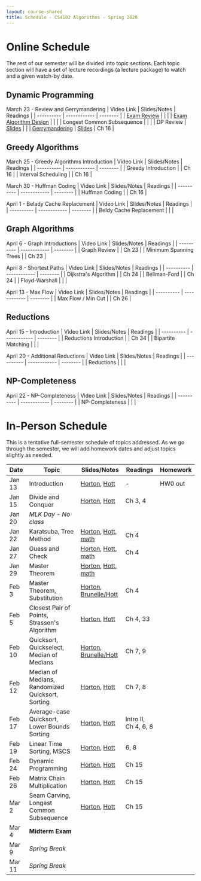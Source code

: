 ```yaml
---
layout: course-shared 
title: Schedule - CS4102 Algorithms - Spring 2020 
---
```


# Online Schedule

The rest of our semester will be divided into topic sections.  Each topic section will have a set of lecture recordings (a lecture package) to watch and a given watch-by date.

## Dynamic Programming

March 23 - Review and Gerrymandering
| Video Link                                                                                                                | Slides/Notes                           | Readings |
| ----------                                                                                                                | ------------                           | -------- |
| [Exam Review](https://uva.hosted.panopto.com/Panopto/Pages/Viewer.aspx?id=c1824782-3252-4842-b0a0-ab830121301d)           |                                        |          |
| [Exam Algorithm Design](https://uva.hosted.panopto.com/Panopto/Pages/Viewer.aspx?id=a219a94f-7e8b-4649-a541-ab8300119751) |                                        |          |
| Longest Common Subsequence                                                                                                |                                        |          |
| DP Review                                                                                                                 | [Slides](lectures/l15-review.pdf)      |          |
| [Gerrymandering](https://uva.hosted.panopto.com/Panopto/Pages/Viewer.aspx?id=8b613684-720a-4167-a32e-ab7e016ea13f)        | [Slides](lectures/l15-gerrymander.pdf) | Ch 16    |

## Greedy Algorithms

March 25 - Greedy Algorithms Introduction
| Video Link          | Slides/Notes | Readings |
| ----------          | ------------ | -------- |
| Greedy Introduction |              | Ch 16    |
| Interval Scheduling |              | Ch 16    |


March 30 - Huffman Coding
| Video Link     | Slides/Notes | Readings |
| ----------     | ------------ | -------- |
| Huffman Coding |              | Ch 16    |


April 1 - Belady Cache Replacement
| Video Link              | Slides/Notes | Readings |
| ----------              | ------------ | -------- |
| Beldy Cache Replacement |              |          |


## Graph Algorithms

April 6 - Graph Introductions
| Video Link             | Slides/Notes | Readings |
| ----------             | ------------ | -------- |
| Graph Review           |              | Ch 23    |
| Minimum Spanning Trees |              | Ch 23    |


April 8 - Shortest Paths
| Video Link           | Slides/Notes | Readings |
| ----------           | ------------ | -------- |
| Dijkstra's Algorithm |              | Ch 24    |
| Bellman-Ford         |              | Ch 24    |
| Floyd-Warshall       |              |          |

April 13 - Max Flow
| Video Link         | Slides/Notes | Readings |
| ----------         | ------------ | -------- |
| Max Flow / Min Cut |              | Ch 26    |

## Reductions

April 15 - Introduction
| Video Link              | Slides/Notes | Readings |
| ----------              | ------------ | -------- |
| Reductions Introduction |              | Ch 34    |
| Bipartite Matching      |              |          |

April 20 - Additional Reductions
| Video Link | Slides/Notes | Readings |
| ---------- | ------------ | -------- |
| Reductions |              |          |

## NP-Completeness

April 22 - NP-Completeness
| Video Link      | Slides/Notes | Readings |
| ----------      | ------------ | -------- |
| NP-Completeness |              |          |

# In-Person Schedule

This is a tentative full-semester schedule of topics addressed.  As we go through the semester, we will add homework dates and adjust topics slightly as needed.

| Date    | Topic                                            | Slides/Notes                                                                                                            | Readings             | Homework |
| ------- | ------                                           | -----                                                                                                                   | ------               | -------  |
| Jan 13  | Introduction                                     | [Horton](lectures/horton/l1.pdf), [Hott](lectures/robbie/l1.pdf)                                                        | -                    | HW0 out  |
| Jan 15  | Divide and Conquer                               | [Horton](lectures/horton/l2.pdf), [Hott](lectures/robbie/l2.pdf)                                                        | Ch 3, 4              |          |
| Jan 20  | *MLK Day - No class*                             |                                                                                                                         |                      |          |
| Jan 22  | Karatsuba, Tree Method                           | [Horton](lectures/horton/cs4102_L3_horton.pdf), [Hott](lectures/robbie/l3.pdf), [math](lectures/day3-proofs.pdf)        | Ch 4                 |          |
| Jan 27  | Guess and Check                                  | [Horton](lectures/horton/cs4102_L4_horton.pdf), [Hott](lectures/robbie/l4.pdf), [math](lectures/day4-proofs.pdf)        | Ch 4                 |          |
| Jan 29  | Master Theorem                                   | [Horton](lectures/horton/cs4102_L5_Master_horton.pdf), [Hott](lectures/robbie/l5.pdf), [math](lectures/day5-proofs.pdf) |                      |          |
| Feb 3   | Master Theorem, Substitution                     | [Horton](lectures/horton/cs4102-L6-closestpair-horton.pdf), [Brunelle/Hott](lectures/robbie/l6.pdf)                     | Ch 4                 |          |
| Feb 5   | Closest Pair of Points, Strassen's Algorithm     | [Horton](lectures/horton/cs4102_L7_closestpair_Strassen_horton.pdf), [Hott](lectures/robbie/l7.pdf)                     | Ch 4, 33             |          |
| Feb 10  | Quicksort, Quickselect, Median of Medians        | [Horton](lectures/horton/L8.pdf), [Brunelle/Hott](lectures/robbie/l8.pdf)                                               | Ch 7, 9              |          |
| Feb 12  | Median of Medians, Randomized Quicksort, Sorting | [Horton](lectures/horton/L9_horton.pdf), [Hott](lectures/robbie/l9.pdf)                                                 | Ch 7, 8              |          |
| Feb 17  | Average-case Quicksort, Lower Bounds Sorting     | [Horton](lectures/horton/L10.pdf), [Hott](lectures/robbie/l10.pdf)                                                      | Intro II, Ch 4, 6, 8 |          |
| Feb 19  | Linear Time Sorting, MSCS                        | [Horton](lectures/horton/L11.pdf), [Hott](lectures/robbie/l11.pdf)                                                      | 6, 8                 |          |
| Feb 24  | Dynamic Programming                              | [Horton](lectures/horton/L12.pdf), [Hott](lectures/robbie/l12.pdf)                                                      | Ch 15                |          |
| Feb 26  | Matrix Chain Multiplication                      | [Horton](lectures/horton/L13.pdf), [Hott](lectures/robbie/l13.pdf)                                                      | Ch 15                |          |
| Mar 2   | Seam Carving, Longest Common Subsequence         | [Horton](lectures/horton/L14.pdf), [Hott](lectures/robbie/l14.pdf)                                                      | Ch 15                |          |
| Mar 4   | **Midterm Exam**                                 |                                                                                                                         |                      |          |
| Mar 9   | *Spring Break*                                   |                                                                                                                         |                      |          |
| Mar 11  | *Spring Break*                                   |                                                                                                                         |                      |          |


